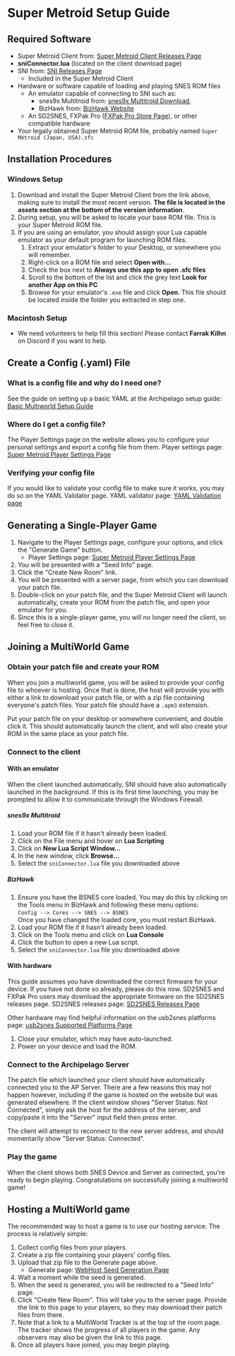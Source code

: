 # Super Metroid Setup Guide

## Required Software
- Super Metroid Client from: [Super Metroid Client Releases Page](https://github.com/ArchipelagoMW/SuperMetroidClient/releases)
- **sniConnector.lua** (located on the client download page)
- SNI from: [SNI Releases Page](https://github.com/alttpo/sni/releases)
  - Included in the Super Metroid Client
- Hardware or software capable of loading and playing SNES ROM files
    - An emulator capable of connecting to SNI such as:
      - snes9x Multitroid from: [snes9x Multitroid Download](https://drive.google.com/drive/folders/1_ej-pwWtCAHYXIrvs5Hro16A1s9Hi3Jz),
      - BizHawk from: [BizHawk Website](http://tasvideos.org/BizHawk.html)
    - An SD2SNES, FXPak Pro ([FXPak Pro Store Page](https://krikzz.com/store/home/54-fxpak-pro.html)), or other compatible hardware
- Your legally obtained Super Metroid ROM file, probably named `Super Metroid (Japan, USA).sfc`

## Installation Procedures

### Windows Setup
1. Download and install the Super Metroid Client from the link above, making sure to install the most recent version.
**The file is located in the assets section at the bottom of the version information**.
2. During setup, you will be asked to locate your base ROM file. This is your Super Metroid ROM file.
3. If you are using an emulator, you should assign your Lua capable emulator as your default program
for launching ROM files.
    1. Extract your emulator's folder to your Desktop, or somewhere you will remember. 
    2. Right-click on a ROM file and select **Open with...**
    3. Check the box next to **Always use this app to open .sfc files**
    4. Scroll to the bottom of the list and click the grey text **Look for another App on this PC**
    5. Browse for your emulator's `.exe` file and click **Open**. This file should be located inside
       the folder you extracted in step one.

### Macintosh Setup
- We need volunteers to help fill this section! Please contact **Farrak Kilhn** on Discord if you want to help.

## Create a Config (.yaml) File

### What is a config file and why do I need one?
See the guide on setting up a basic YAML at the Archipelago setup guide: [Basic Multiworld Setup Guide](/tutorial/archipelago/setup/en)

### Where do I get a config file?
The Player Settings page on the website allows you to configure your personal settings and export a config file from them. Player settings page: [Super Metroid Player Settings Page](/games/Super%20Metroid/player-settings)

### Verifying your config file
If you would like to validate your config file to make sure it works, you may do so on the YAML Validator page. YAML validator page: [YAML Validation page](/mysterycheck)

## Generating a Single-Player Game
1. Navigate to the Player Settings page, configure your options, and click
   the "Generate Game" button.
   - Player Settings page: [Super Metroid Player Settings Page](/games/Super%20Metroid/player-settings)
2. You will be presented with a "Seed Info" page.
3. Click the "Create New Room" link.
4. You will be presented with a server page, from which you can download your patch file.
5. Double-click on your patch file, and the Super Metroid Client will launch automatically, create your ROM from the patch file, and open your emulator for you.
6. Since this is a single-player game, you will no longer need the client, so feel free to close it.

## Joining a MultiWorld Game

### Obtain your patch file and create your ROM
When you join a multiworld game, you will be asked to provide your config file to whoever is hosting. Once that is done, the host will provide you with either a link to download your patch file, or with a zip file containing everyone's patch files. Your patch file should have a `.apm3` extension.

Put your patch file on your desktop or somewhere convenient, and double click it. This should automatically launch the client, and will also create your ROM in the same place as your patch file.

### Connect to the client

#### With an emulator
When the client launched automatically, SNI should have also automatically launched in the background. If this is its first time launching, you may be prompted to allow it to communicate through the Windows Firewall.

##### snes9x Multitroid
1. Load your ROM file if it hasn't already been loaded.
2. Click on the File menu and hover on **Lua Scripting**
3. Click on **New Lua Script Window...**
4. In the new window, click **Browse...**
5. Select the `sniConnector.lua` file you downloaded above

##### BizHawk
1. Ensure you have the BSNES core loaded. You may do this by clicking on the Tools menu in BizHawk and following
   these menu options:  
   `Config --> Cores --> SNES --> BSNES`  
   Once you have changed the loaded core, you must restart BizHawk.
2. Load your ROM file if it hasn't already been loaded.
3. Click on the Tools menu and click on **Lua Console**
4. Click the button to open a new Lua script.
5. Select the `sniConnector.lua` file you downloaded above

#### With hardware
This guide assumes you have downloaded the correct firmware for your device. If you have not done so already, please do this now. SD2SNES and FXPak Pro users may download the appropriate firmware on the SD2SNES releases page. SD2SNES releases page: [SD2SNES Releases Page](https://github.com/RedGuyyyy/sd2snes/releases)

Other hardware may find helpful information on the usb2snes platforms page: [usb2snes Supported Platforms Page](http://usb2snes.com/#supported-platforms)

1. Close your emulator, which may have auto-launched.
2. Power on your device and load the ROM.

### Connect to the Archipelago Server
The patch file which launched your client should have automatically connected you to the AP Server. There are a few reasons this may not happen however, including if the game is hosted on the website but was generated elsewhere. If the client window shows "Server Status: Not Connected", simply ask the host for the address of the server, and copy/paste it into the "Server" input field then press enter.

The client will attempt to reconnect to the new server address, and should momentarily show "Server Status: Connected".

### Play the game
When the client shows both SNES Device and Server as connected, you're ready to begin playing. Congratulations on successfully joining a multiworld game!

## Hosting a MultiWorld game
The recommended way to host a game is to use our hosting service. The process is relatively simple:

1. Collect config files from your players.
2. Create a zip file containing your players' config files.
3. Upload that zip file to the Generate page above.
   - Generate page: [WebHost Seed Generation Page](/generate)
4. Wait a moment while the seed is generated.
5. When the seed is generated, you will be redirected to a "Seed Info" page.
6. Click "Create New Room". This will take you to the server page. Provide the link to this page to your players, so they may download their patch files from there.
7. Note that a link to a MultiWorld Tracker is at the top of the room page. The tracker shows the progress of all players in the game. Any observers may also be given the link to this page.
8. Once all players have joined, you may begin playing.
